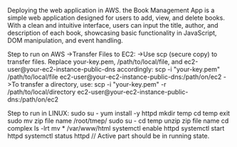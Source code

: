 Deploying the web application in AWS. the Book Management App is a simple web application designed for users to add, view, and delete books. With a clean and intuitive interface, users can input the title, author, and description of each book, showcasing basic functionality in JavaScript, DOM manipulation, and event handling.

Step to run on AWS 
->Transfer Files to EC2:
      ->Use scp (secure copy) to transfer files. Replace your-key.pem, /path/to/local/file, and ec2-user@your-ec2-instance-public-dns accordingly:
              scp -i "your-key.pem" /path/to/local/file ec2-user@your-ec2-instance-public-dns:/path/on/ec2
      ->To transfer a directory, use:
              scp -i "your-key.pem" -r /path/to/local/directory ec2-user@your-ec2-instance-public-dns:/path/on/ec2

Step to run in LINUX:
    sudo su -
    yum install -y httpd
    mkdir temp
    cd temp
    exit
    sudo mv zip file name /root/tmep/
    sudo su -
    cd temp
    unzip zip file name
    cd complex
    ls -lrt
    mv * /var/www/html
    systemctl enable httpd
    systemctl start httpd
    systemctl status httpd  // Active part should be in running state.
    
